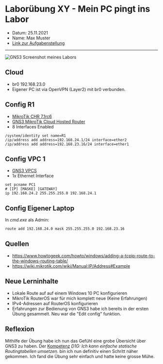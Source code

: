 # Laborübung XY - Mein PC pingt ins Labor

 - Datum: 25.11.2021
 - Name: Max Muster
 - [Link zur Aufgabenstellung](https://gitlab.com/ch-tbz-it/Stud/m129/-/tree/main/20_GNS3%20Einf%C3%BChrung)

---

![GNS3 Screenshot meines Labors](images/Labor0Overview.PNG)

## Cloud
 - br0 192.168.23.0
 - Eigener PC ist via OpenVPN (Layer2) mit br0 verbunden. 

## Config R1
 - [MikroTik CHR 7.1rc6](https://mikrotik.com/download)
 - [GNS3 MikroTik Cloud Hosted Router](https://gns3.com/marketplace/appliances/mikrotik-cloud-hosted-router)
 - 8 Interfaces Enabled
```
/system/identity set name=R1
/ip/address add address=192.168.24.1/24 interface=ether2
/ip/address add address=192.168.23.16/24 interface=ether1
```

## Config VPC 1
- [GNS3 VPCS](https://docs.gns3.com/docs/emulators/vpcs/)
- 1x Ethernet Interface
```
set pcname PC1
# [IP] [MASKE] [GATEWAY]
ip 192.168.24.2 255.255.255.0 192.168.24.1
```

## Config Eigener Laptop
In *cmd.exe* als Admin:
```cmd
route add 192.168.24.0 mask 255.255.255.0 192.168.23.16
```

## Quellen
 - https://www.howtogeek.com/howto/windows/adding-a-tcpip-route-to-the-windows-routing-table/
 - https://wiki.mikrotik.com/wiki/Manual:IP/Address#Example

## Neue Lerninhalte
 - Lokale Route auf auf einem Windows 10 PC konfigurieren
 - MikroTik RouterOS war für mich komplett neue (Keine Erfahrungen)
 - IPv4-Adressen auf RouterOS konfigurieren
 - Erfahrungen zur Bedienung von GNS3 habe ich bereits in der ersten Übung gesammelt. Neu war die "Edit config" funktion. 

## Reflexion
Mithilfe der Übung habe ich nun das Gefühl eine grobe Übersicht über GNS3 zu haben. Der [Kompetenz](../01_Kompetenzmatrix/README.md) *D1G: Ich kann einfache statische Routingtabellen umsetzen.* bin ich nun definitiv einen Schritt näher gekommen. 
Ich fand die Übung sehr einfach und hatte keine grosse Mühe. 
